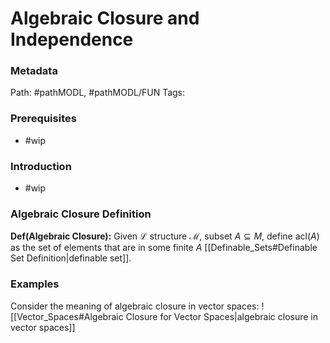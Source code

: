# Algebraic Closure and Independence
### Metadata
Path: #pathMODL, #pathMODL/FUN
Tags: 

### Prerequisites
- #wip 

### Introduction
- #wip 

### Algebraic Closure Definition
**Def(Algebraic Closure):** Given $\mathcal L$ structure $\mathcal M$, subset $A \subseteq M$, define $\text{acl}(A)$ as the set of elements that are in some finite $A$ [[Definable_Sets#Definable Set Definition|definable set]].

### Examples
Consider the meaning of algebraic closure in vector spaces: ![[Vector_Spaces#Algebraic Closure for Vector Spaces|algebraic closure in vector spaces]]

